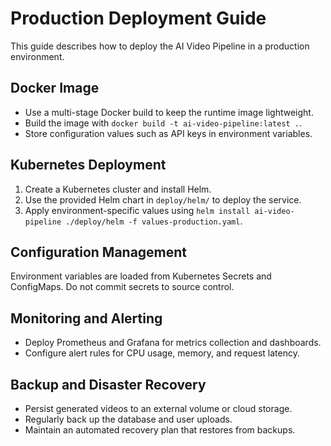 # Production Deployment Guide

This guide describes how to deploy the AI Video Pipeline in a production environment.

## Docker Image

- Use a multi-stage Docker build to keep the runtime image lightweight.
- Build the image with `docker build -t ai-video-pipeline:latest .`.
- Store configuration values such as API keys in environment variables.

## Kubernetes Deployment

1. Create a Kubernetes cluster and install Helm.
2. Use the provided Helm chart in `deploy/helm/` to deploy the service.
3. Apply environment-specific values using `helm install ai-video-pipeline ./deploy/helm -f values-production.yaml`.

## Configuration Management

Environment variables are loaded from Kubernetes Secrets and ConfigMaps. Do not commit secrets to source control.

## Monitoring and Alerting

- Deploy Prometheus and Grafana for metrics collection and dashboards.
- Configure alert rules for CPU usage, memory, and request latency.

## Backup and Disaster Recovery

- Persist generated videos to an external volume or cloud storage.
- Regularly back up the database and user uploads.
- Maintain an automated recovery plan that restores from backups.

